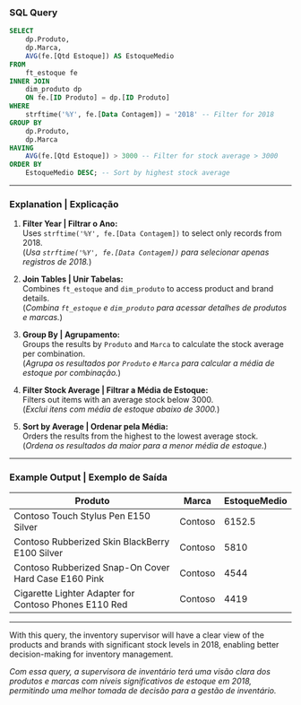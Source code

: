
### **SQL Query**

```sql
SELECT
    dp.Produto,
    dp.Marca,
    AVG(fe.[Qtd Estoque]) AS EstoqueMedio
FROM
    ft_estoque fe
INNER JOIN
    dim_produto dp
    ON fe.[ID Produto] = dp.[ID Produto]
WHERE
    strftime('%Y', fe.[Data Contagem]) = '2018' -- Filter for 2018
GROUP BY
    dp.Produto,
    dp.Marca
HAVING
    AVG(fe.[Qtd Estoque]) > 3000 -- Filter for stock average > 3000
ORDER BY
    EstoqueMedio DESC; -- Sort by highest stock average
```

---

### **Explanation | Explicação**

1. **Filter Year | Filtrar o Ano:**  
   Uses `strftime('%Y', fe.[Data Contagem])` to select only records from 2018.  
   (_Usa `strftime('%Y', fe.[Data Contagem])` para selecionar apenas registros de 2018._)

2. **Join Tables | Unir Tabelas:**  
   Combines `ft_estoque` and `dim_produto` to access product and brand details.  
   (_Combina `ft_estoque` e `dim_produto` para acessar detalhes de produtos e marcas._)

3. **Group By | Agrupamento:**  
   Groups the results by `Produto` and `Marca` to calculate the stock average per combination.  
   (_Agrupa os resultados por `Produto` e `Marca` para calcular a média de estoque por combinação._)

4. **Filter Stock Average | Filtrar a Média de Estoque:**  
   Filters out items with an average stock below 3000.  
   (_Exclui itens com média de estoque abaixo de 3000._)

5. **Sort by Average | Ordenar pela Média:**  
   Orders the results from the highest to the lowest average stock.  
   (_Ordena os resultados da maior para a menor média de estoque._)

---

### **Example Output | Exemplo de Saída**

| Produto                                              | Marca    | EstoqueMedio |
|------------------------------------------------------|----------|--------------|
| Contoso Touch Stylus Pen E150 Silver                | Contoso  | 6152.5       |
| Contoso Rubberized Skin BlackBerry E100 Silver      | Contoso  | 5810         |
| Contoso Rubberized Snap-On Cover Hard Case E160 Pink| Contoso  | 4544         |
| Cigarette Lighter Adapter for Contoso Phones E110 Red| Contoso  | 4419         |

---

With this query, the inventory supervisor will have a clear view of the products and brands with significant stock levels in 2018, enabling better decision-making for inventory management.

_Com essa query, a supervisora de inventário terá uma visão clara dos produtos e marcas com níveis significativos de estoque em 2018, permitindo uma melhor tomada de decisão para a gestão de inventário._
